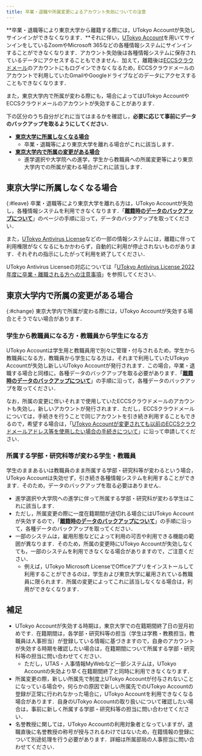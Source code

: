 ```yaml
---
title: 卒業・退職や所属変更によるアカウント失効についての注意
---
```


**卒業・退職等により東京大学から離籍する際には，UTokyo Accountが失効しサインインができなくなります．**それに伴い，[UTokyo Account](/utokyo_account/)を用いてサインインをしているZoomやMicrosoft 365などの各種情報システムにサインインすることができなくなります．アカウント失効後は各種情報システムに保存されているデータにアクセスすることもできません．加えて，離籍後は[ECCSクラウドメール](/eccs_cloud_email)のアカウントにもログインできなくなるため，ECCSクラウドメールのアカウントで利用していたGmailやGoogleドライブなどのデータにアクセスすることもできなくなります．

また，東京大学内で所属が変わる際にも，場合によってはUTokyo AccountやECCSクラウドメールのアカウントが失効することがあります．

下の区分のうち自分がどれに当てはまるかを確認し，**必要に応じて事前にデータのバックアップを取るようにしてください**．

- **[東京大学に所属しなくなる場合](#leave)**
  - 卒業・退職等により東京大学を離れる場合がこれに該当します．
- **[東京大学内で所属の変更がある場合](#change)**
  - 進学選択や大学院への進学，学生から教職員への所属変更等により東京大学内での所属が変わる場合がこれに該当します．

## 東京大学に所属しなくなる場合
{:#leave}
卒業・退職等により東京大学を離れる方は，UTokyo Accountが失効し，各種情報システムを利用できなくなります．「**[離籍時のデータのバックアップについて](backup)**」のページの手順に沿って，データのバックアップを取ってください．

また，[UTokyo Antivirus License](/antivirus/)などの一部の情報システムには，離籍に伴って利用権限がなくなるにもかかわらず，自動的に利用が停止されないものがあります．それぞれの指示にしたがって利用を終了してください．

UTokyo Antivirus Licenseの対応については「[UTokyo Antivirus License 2022年度に卒業・離職される方への注意事項](https://www.nc.u-tokyo.ac.jp/antivirus20230227)」を参照してください．


## 東京大学内で所属の変更がある場合
{:#change}
東京大学内で所属が変わる際には，UTokyo Accountが失効する場合とそうでない場合があります．

### 学生から教職員になる方・教職員から学生になる方
UTokyo Accountは学生用と教職員用で別々に管理・付与されるため，学生から教職員になる方，教職員から学生になる方は，それまで利用していたUTokyo Accountが失効し新しいUTokyo Accountが発行されます．この場合，卒業・退職する場合と同様に，各種データのバックアップを取る必要があります．「**[離籍時のデータのバックアップについて](backup)**」の手順に沿って，各種データのバックアップを取ってください．

なお，所属の変更に伴いそれまで使用していたECCSクラウドメールのアカウントも失効し，新しいアカウントが発行されます．ただし，ECCSクラウドメールについては，手続きを行うことで同じアカウントを引き続き利用することもできるので，希望する場合は，「[UTokyo Accountが変更されても以前のECCSクラウドメールアドレス等を使用したい場合の手続きについて](https://www.ecc.u-tokyo.ac.jp/announcement/2021/09/10_3355.html)」に沿って申請してください．


### 所属する学部・研究科等が変わる学生・教職員
学生のままあるいは教職員のまま所属する学部・研究科等が変わるという場合，UTokyo Accountは失効せず，引き続き各種情報システムを利用することができます．そのため，データのバックアップを取る必要はありません．
- 進学選択や大学院への進学に伴って所属する学部・研究科が変わる学生はこれに該当します．
- ただし，所属変更の際に一度在籍期間が途切れる場合にはUTokyo Accountが失効するので，「**[離籍時のデータのバックアップについて](backup)**」の手順に沿って，各種データのバックアップを取ってください．
- 一部のシステムは，雇用形態などによって利用の可否や利用できる機能の範囲が異なります．そのため，所属の変更時にUTokyo Accountが失効しなくても，一部のシステムを利用できなくなる場合がありますので，ご注意ください．
  - 例えば，UTokyo Microsoft LicenseでOfficeアプリをインストールして利用することができるのは，学生および東京大学に雇用されている教職員に限られます．所属の変更によってこれに該当しなくなる場合は，利用ができなくなります．


## 補足
- UTokyo Accountが失効する時期は，東京大学での在籍期間終了日の翌月初めです．在籍期間は，各学部・研究科等の担当（学生は学務・教務担当，教職員は人事担当）が登録している情報に基づきますので，自身のアカウントが失効する時期を確認したい場合は，在籍期間について所属する学部・研究科等の担当に問い合わせてください．
  - ただし，UTAS・人事情報MyWebなど一部システムは，UTokyo Accountの失効より早く在籍期間終了と同時に利用できなくなります．
- 所属変更の際，新しい所属先で制度上UTokyo Accountが付与されないことになっている場合や，何らかの原因で新しい所属先でのUTokyo Accountの登録が正常に行われなかった場合に，UTokyo Accountを利用できなくなる場合があります．自身のUTokyo Accountの取り扱いについて確認したい場合は，事前に新しく所属する学部・研究科等の担当に問い合わせてください．
- 名誉教授に関しては，UTokyo Accountの利用対象者となっていますが，退職直後に名誉教授の称号が授与されるわけではないため，在籍情報の登録について別途処理を行う必要があります．詳細は所属部局の人事担当に問い合わせてください．

